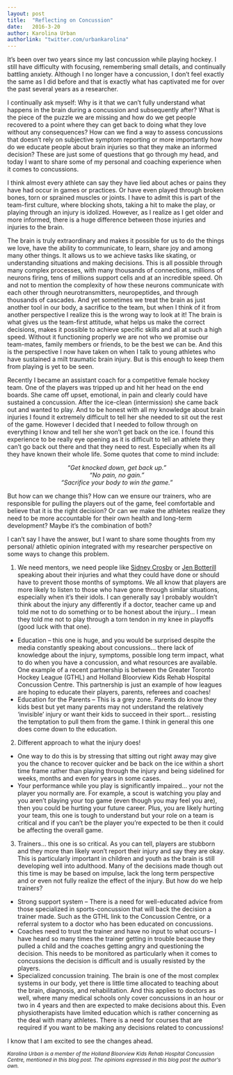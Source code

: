 ```yaml
---
layout: post
title:  "Reflecting on Concussion"
date:   2016-3-20
author: Karolina Urban
authorlink: "twitter.com/urbankarolina"
---
```



<p class="intro">It’s been over two years since my last concussion while playing hockey. I still have difficulty with focusing, remembering small details, and continually battling anxiety. Although I no longer have a concussion, I don’t feel exactly the same as I did before and that is exactly what has captivated me for over the past several years as a researcher.</p>


<p>I continually ask myself:  Why is it that we can’t fully understand what happens in the brain during a concussion and subsequently after? What is the piece of the puzzle we are missing and how do we get people recovered to a point where they can get back to doing what they love without any consequences?  How can we find a way to assess concussions that doesn’t rely on subjective symptom reporting or more importantly how do we educate people about brain injuries so that they make an informed decision? These are just some of questions that go through my head, and today I want to share some of my personal and coaching experience when it comes to concussions.</p>


<p>I think almost every athlete can say they have lied about aches or pains they have had occur in games or practices. Or have even played through broken bones, torn or sprained muscles or joints.  I have to admit this is part of the team-first culture, where blocking shots, taking a hit to make the play, or playing through an injury is idolized. However, as I realize as I get older and more informed, there is a huge difference between those injuries and injuries to the brain.</p>

<p>The brain is truly extraordinary and makes it possible for us to do the things we love, have the ability to communicate, to learn, share joy and among many other things. It allows us to we achieve tasks like skating, or understanding situations and making decisions. This is all possible through many complex processes, with many thousands of connections, millions of neurons firing, tens of millions support cells and at an incredible speed. Oh and not to mention the complexity of how these neurons communicate with each other through neurotransmitters, neuropeptides, and through thousands of cascades. And yet sometimes we treat the brain as just another tool in our body, a sacrifice to the team, but when I think of it from another perspective I realize this is the wrong way to look at it! The brain is what gives us the team-first attitude, what helps us make the correct decisions, makes it possible to achieve specific skills and all at such a high speed. Without it functioning properly we are not who we promise our team-mates, family members or friends, to be the best we can be. And this is the perspective I now have taken on when I talk to young athletes who have sustained a milt traumatic brain injury. But is this enough to keep them from playing is yet to be seen.</p>

<p>Recently I became an assistant coach for a competitive female hockey team. One of the players was tripped up and hit her head on the end boards. She came off upset, emotional, in pain and clearly could have sustained a concussion. After the ice-clean (intermission) she came back out and wanted to play. And to be honest with all my knowledge about brain injuries I found it extremely difficult to tell her she needed to sit out the rest of the game. However I decided that I needed to follow through on everything I know and tell her she won’t get back on the ice. I found this experience to be really eye opening as it is difficult to tell an athlete they can’t go back out there and that they need to rest. Especially when its all they have known their whole life. Some quotes that come to mind include:
<center><cite>“Get knocked down, get back up.”</cite></center>
<center><cite>“No pain, no gain.”</cite></center>
<center><cite>“Sacrifice your body to win the game.”</cite></center></p>

<p>But how can we change this? How can we ensure our trainers, who are responsible for pulling the players out of the game, feel comfortable and believe that it is the right decision? Or can we make the athletes realize they need to be more accountable for their own health and long-term development? Maybe it’s the combination of both?</p>

<p>I can’t say I have the answer, but I want to share some thoughts from my personal/ athletic opinion integrated with my researcher perspective on some ways to change this problem.</p>

1. We need mentors, we need people like <a href="http://www.theglobeandmail.com/sports/hockey/crosby-discusses-lengthy-recovery-road-from-concussions-safety-of-the-game/article14118504/">Sidney Crosby</a> or <a href="http://www.cbc.ca/sports/hockey/alarmingly-high-concussion-rate-in-women-s-game-1.748095">Jen Botterill</a> speaking about their injuries and what they could have done or should have to prevent those months of symptoms. We all know that players are more likely to listen to those who have gone through similar situations, especially when it’s their idols. I can generally say I probably wouldn’t think about the injury any differently if a doctor, teacher came up and told me not to do something or to be honest about the injury… I mean they told me not to play through a torn tendon in my knee in playoffs (good luck with that one).
  * Education – this one is huge, and you would be surprised despite the media constantly speaking about concussions… there lack of knowledge about the injury, symptoms, possible long term impact, what to do when you have a concussion, and what resources are available. One example of a recent partnership is between the Greater Toronto Hockey League (GTHL) and Holland Bloorview Kids Rehab Hospital Concussion Centre.
This partnership is just an example of how leagues are hoping to educate their players, parents, referees and coaches!
  * Education for the Parents – This is a grey zone. Parents do know they kids best but yet many parents may not understand the relatively ‘invisible’ injury or want their kids to succeed in their sport… resisting the temptation to pull them from the game. I think in general this one does come down to the education.
2.	Different approach to what the injury does!
  * One way to do this is by stressing that sitting out right away may give you the chance to recover quicker and be back on the ice within a short time frame rather than playing through the injury and being sidelined for weeks, months and even for years in some cases.
  * Your performance while you play is significantly impaired… your not the player you normally are. For example, a scout is watching you play and you aren’t playing your top game (even though you may feel you are), then you could be hurting your future career. Plus, you are likely hurting your team, this one is tough to understand but your role on a team is critical and if you can’t be the player you’re expected to be then it could be affecting the overall game.
3.	Trainers… this one is so critical. As you can tell, players are stubborn and they more than likely won’t report their injury and say they are okay. This is particularly important in children and youth as the brain is still developing well into adulthood. Many of the decisions made though out this time is may be based on impulse, lack the long term perspective and or even not fully realize the effect of the injury. But how do we help trainers?
  * Strong support system – There is a need for well-educated advice from those specialized in sports-concussion that will back the decision a trainer made. Such as the GTHL link to the Concussion Centre, or a referral system to a doctor who has been educated on concussions.
  * Coaches need to trust the trainer and have no input to what occurs– I have heard so many times the trainer getting in trouble because they pulled a child and the coaches getting angry and questioning the decision. This needs to be monitored as particularly when it comes to concussions the decision is difficult and is usually resisted by the players.
  * Specialized concussion training. The brain is one of the most complex systems in our body, yet there is little time allocated to teaching about the brain, diagnosis, and rehabilitation. And this applies to doctors as well, where many medical schools only cover concussions in an hour or two in 4 years and then are expected to make decisions about this. Even physiotherapists have limited education which is rather concerning as the deal with many athletes. There is a need for courses that are required if you want to be making any decisions related to concussions!

<p>I know that I am excited to see the changes ahead.</p>

<small>_Karolina Urban is a member of the Holland Bloorview Kids Rehab Hospital Concussion Centre, mentioned in this blog post. The opinions expressed in this blog post the author's own._</small>
